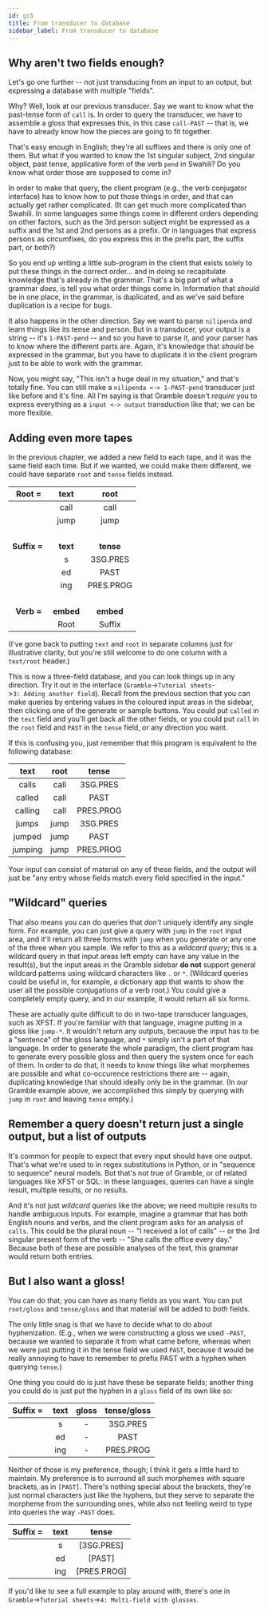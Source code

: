 ```yaml
---
id: gs5
title: From transducer to database
sidebar_label: From transducer to database
---
```


## Why aren't two fields enough?

Let's go one further -- not just transducing from an input to an output, but expressing a database with multiple "fields".

Why?  Well, look at our previous transducer.  Say we want to know what the past-tense form of `call` is.  In order to query the transducer, we have to assemble a gloss that expresses this, in this case `call-PAST` -- that is, we have to already know how the pieces are going to fit together.  

That's easy enough in English; they're all suffixes and there is only one of them.  But what if you wanted to know the 1st singular subject, 2nd singular object, past tense, applicative form of the verb `pend` in Swahili?  Do you know what order those are supposed to come in?

In order to make that query, the client program (e.g., the verb conjugator interface) has to know how to put those things in order, and that can actually get rather complicated.  (It can get much more complicated than Swahili. In some languages some things come in different orders depending on other factors, such as the 3rd person subject might be expressed as a suffix and the 1st and 2nd persons as a prefix.  Or in languages that express persons as circumfixes, do you express this in the prefix part, the suffix part, or both?)

So you end up writing a little sub-program in the client that exists solely to put these things in the correct order... and in doing so recapitulate knowledge that's already in the grammar.  That's a big part of what a grammar *does*, is tell you what order things come in.   Information that *should* be in one place, in the grammar, is duplicated, and as we've said before duplication is a recipe for bugs.

It also happens in the other direction.  Say we want to parse `nilipenda` and learn things like its tense and person.  But in a transducer, your output is a string -- it's `1-PAST-pend` -- and so you have to parse it, and your parser has to know where the different parts are.  Again, it's knowledge that *should* be expressed in the grammar, but you have to duplicate it in the client program just to be able to work with the grammar.

Now, you might say, "This isn't a huge deal in my situation," and that's totally fine.  You can still make a `nilipenda <-> 1-PAST-pend` transducer just like before and it's fine.  All I'm saying is that Gramble doesn't *require* you to express everything as a `input <-> output` transduction like that; we can be more flexible.

## Adding even more tapes

In the previous chapter, we added a new field to each tape, and it was the same field each time.  But if we wanted, we could make them different, we could have separate `root` and `tense` fields instead.

| **Root =** | **text** | **root** |
|:--:|:--:|:--:|
|    | call  | call |
|    | jump  | jump |
| &nbsp; |
| **Suffix =&nbsp;** | **text** | **tense** |
|    | s   | 3SG.PRES |
|    | ed  | PAST |
|    | ing | PRES.PROG |
| &nbsp; |
| **Verb =** | **embed** | **embed** |
|    | Root | Suffix |

(I've gone back to putting `text` and `root` in separate columns just for illustrative clarity, but you're still welcome to do one column with a `text/root` header.)

This is now a three-field database, and you can look things up in any direction.  Try it out in the interface (`Gramble`->`Tutorial sheets`->`3: Adding another field`).  Recall from the previous section that you can make queries by entering values in the coloured input areas in the sidebar, then clicking one of the generate or sample buttons. You could put `called` in the `text` field and you'll get back all the other fields, or you could put `call` in the `root` field and `PAST` in the `tense` field, or any direction you want.

If this is confusing you, just remember that this program is equivalent to the following database:

| **text** | **root** | **tense** |
|:--------:|:--------:|:---------:|
| calls    | call     | 3SG.PRES  |
| called   | call     | PAST      |
| calling  | call     | PRES.PROG |
| jumps    | jump     | 3SG.PRES  |
| jumped   | jump     | PAST      |
| jumping  | jump     | PRES.PROG |

Your input can consist of material on any of these fields, and the output will just be "any entry whose fields match every field specified in the input."

## "Wildcard" queries

That also means you can do queries that *don't* uniquely identify any single form.  For example, you can just give a query with `jump` in the `root` input area, and it'll return all three forms with `jump` when you generate or any one of the three when you sample.  We refer to this as a *wildcard query*; this is a wildcard query in that input areas left empty can have any value in the result(s), but the input areas in the Gramble sidebar **do not** support general wildcard patterns using wildcard characters like `.` or `*`.  (Wildcard queries could be useful in, for example, a dictionary app that wants to show the user all the possible conjugations of a verb root.)  You could give a completely empty query, and in our example, it would return all six forms.

These are actually quite difficult to do in two-tape transducer languages, such as XFST.  If you're familiar with that language, imagine putting in a gloss like `jump-*`.  It wouldn't return any outputs, because the input has to be a "sentence" of the gloss language, and `*` simply isn't a part of that language.  In order to generate the whole paradigm, the client program has to generate every possible gloss and then query the system once for each of them.  In order to do that, it needs to know things like what morphemes are possible and what co-occurence restrictions there are -- again, duplicating knowledge that should ideally only be in the grammar. (In our Gramble example above, we accomplished this simply by querying with `jump` in `root` and leaving `tense` empty.)

## Remember a query doesn't return just a single output, but a list of outputs

It's common for people to expect that every input should have one output.  That's what we're used to in regex substitutions in Python, or in "sequence to sequence" neural models.  But that's not true of Gramble, or of related languages like XFST or SQL: in these languages, queries can have a single result, multiple results, or no results.

And it's not just *wildcard queries* like the above; we need multiple results to handle ambiguous inputs.  For example, imagine a grammar that has both English nouns and verbs, and the client program asks for an analysis of `calls`.  This could be the plural noun -- "I received a lot of calls" -- or the 3rd singular present form of the verb -- "She calls the office every day."  Because both of these are possible analyses of the text, this grammar would return both entries.

## But I also want a gloss!

You can do that; you can have as many fields as you want.  You can put `root/gloss` and `tense/gloss` and that material will be added to *both* fields.

The only little snag is that we have to decide what to do about hyphenization.  (E.g., when we were constructing a gloss we used `-PAST`, because we wanted to separate it from what came before, whereas when we were just putting it in the tense field we used `PAST`, because it would be really annoying to have to remember to prefix PAST with a hyphen when querying `tense`.)

One thing you could do is just have these be separate fields; another thing you could do is just put the hyphen in a `gloss` field of its own like so:

| **Suffix =&nbsp;** | **text** | **gloss** | **tense/gloss** |
|----|:---:|:---:|:-----:|
|    | s   | - | 3SG.PRES |
|    | ed  | - | PAST |
|    | ing | - | PRES.PROG |

Neither of those is my preference, though; I think it gets a little hard to maintain.  My preference is to surround all such morphemes with square brackets, as in `[PAST]`.  There's nothing special about the brackets, they're just normal characters just like the hyphens, but they serve to separate the morpheme from the surrounding ones, while also not feeling weird to type into queries the way `-PAST` does.

| **Suffix =&nbsp;** | **text** | **tense** |
|----|:---:|:---:|
|    | s   | [3SG.PRES] |
|    | ed  | [PAST] |
|    | ing | [PRES.PROG] |

If you'd like to see a full example to play around with, there's one in `Gramble`->`Tutorial sheets`->`4: Multi‑field with glosses`.
